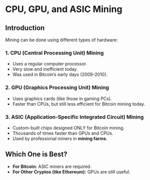 # CPU, GPU, and ASIC Mining  

## Introduction  
Mining can be done using different types of hardware:  

### **1. CPU (Central Processing Unit) Mining**  
- Uses a regular computer processor.  
- Very slow and inefficient today.  
- Was used in Bitcoin’s early days (2009-2010).  

### **2. GPU (Graphics Processing Unit) Mining**  
- Uses graphics cards (like those in gaming PCs).  
- Faster than CPUs, but still less efficient for Bitcoin mining today.  

### **3. ASIC (Application-Specific Integrated Circuit) Mining**  
- Custom-built chips designed ONLY for Bitcoin mining.  
- Thousands of times faster than GPUs and CPUs.  
- Used by professional miners in **mining farms**.  

## Which One is Best?  
- **For Bitcoin:** ASIC miners are required.  
- **For Other Cryptos (like Ethereum):** GPUs are still useful.  
